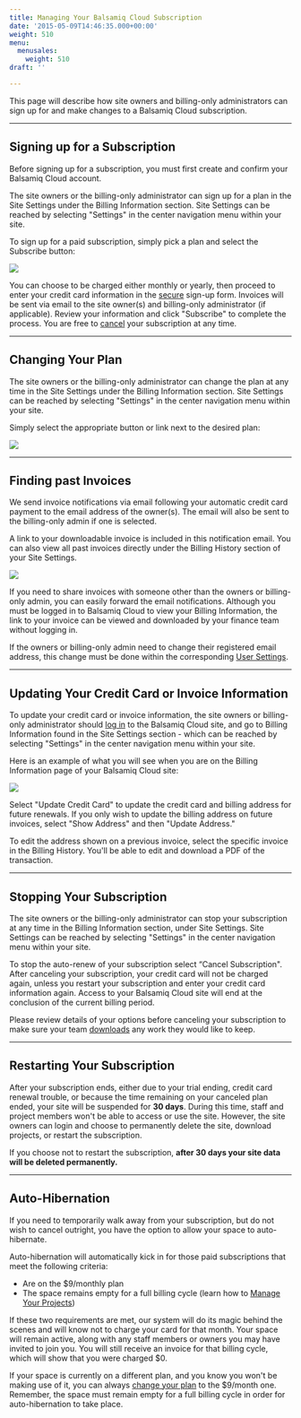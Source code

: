 ```yaml
---
title: Managing Your Balsamiq Cloud Subscription
date: '2015-05-09T14:46:35.000+00:00'
weight: 510
menu:
  menusales:
    weight: 510
draft: ''

---
```


This page will describe how site owners and billing-only administrators can sign up for and make changes to a Balsamiq Cloud subscription.

* * *

## Signing up for a Subscription

Before signing up for a subscription, you must first create and confirm your Balsamiq Cloud account.

The site owners or the billing-only administrator can sign up for a plan in the Site Settings under the Billing Information section. Site Settings can be reached by selecting "Settings" in the center navigation menu within your site.

To sign up for a paid subscription, simply pick a plan and select the Subscribe button:

![](https://media.balsamiq.com/img/support/sales/cloud/subscribe.png)

You can choose to be charged either monthly or yearly, then proceed to enter your credit card information in the [secure](/sales/safe/) sign-up form. Invoices will be sent via email to the site owner(s) and billing-only administrator (if applicable). Review your information and click "Subscribe" to complete the process. You are free to [cancel](#stopping-your-subscription) your subscription at any time.

* * *

## Changing Your Plan

The site owners or the billing-only administrator can change the plan at any time in the Site Settings under the Billing Information section. Site Settings can be reached by selecting "Settings" in the center navigation menu within your site.

Simply select the appropriate button or link next to the desired plan:

![](https://media.balsamiq.com/img/support/sales/cloud/changing_plans.png)

* * *

## Finding past Invoices

We send invoice notifications via email following your automatic credit card payment to the email address of the owner(s). The email will also be sent to the billing-only admin if one is selected.

A link to your downloadable invoice is included in this notification email. You can also view all past invoices directly under the Billing History section of your Site Settings.

![](https://media.balsamiq.com/img/support/sales/cloud/billing_history.png)

If you need to share invoices with someone other than the owners or billing-only admin, you can easily forward the email notifications. Although you must be logged in to Balsamiq Cloud to view your Billing Information, the link to your invoice can be viewed and downloaded by your finance team without logging in.

If the owners or billing-only admin need to change their registered email address, this change must be done within the corresponding [User Settings](https://docs.balsamiq.com/cloud/user-settings/).

* * *

## Updating Your Credit Card or Invoice Information

To update your credit card or invoice information, the site owners or billing-only administrator should [log in](https://balsamiq.cloud/login) to the Balsamiq Cloud site, and go to Billing Information found in the Site Settings section - which can be reached by selecting "Settings" in the center navigation menu within your site.

Here is an example of what you will see when you are on the Billing Information page of your Balsamiq Cloud site:

![](https://media.balsamiq.com/img/support/sales/cloud/update_cc.png)

Select "Update Credit Card" to update the credit card and billing address for future renewals. If you only wish to update the billing address on future invoices, select "Show Address" and then "Update Address."

To edit the address shown on a previous invoice, select the specific invoice in the Billing History. You'll be able to edit and download a PDF of the transaction.

* * *

## Stopping Your Subscription

The site owners or the billing-only administrator can stop your subscription at any time in the Billing Information section, under Site Settings. Site Settings can be reached by selecting "Settings" in the center navigation menu within your site.

To stop the auto-renew of your subscription select “Cancel Subscription". After canceling your subscription, your credit card will not be charged again, unless you restart your subscription and enter your credit card information again. Access to your Balsamiq Cloud site will end at the conclusion of the current billing period.

Please review details of your options before canceling your subscription to make sure your team [downloads](https://docs.balsamiq.com/cloud/projects/#cloning-downloading-and-deleting-projects) any work they would like to keep.

* * *

## Restarting Your Subscription

After your subscription ends, either due to your trial ending, credit card renewal trouble, or because the time remaining on your canceled plan ended, your site will be suspended for **30 days**. During this time, staff and project members won't be able to access or use the site. However, the site owners can login and choose to permanently delete the site, download projects, or restart the subscription.

[//]: <> (test view of suspended site - looks like it might be a yellow banner "Your site is suspended because the trial period is expired. You cannot create or edit projects. Update your Billing Info or your site will be destroyed in XX days.")

If you choose not to restart the subscription, **after 30 days your site data will be deleted permanently.**

* * *

## Auto-Hibernation

If you need to temporarily walk away from your subscription, but do not wish to cancel outright, you have the option to allow your space to auto-hibernate.

Auto-hibernation will automatically kick in for those paid subscriptions that meet the following criteria:

* Are on the $9/monthly plan
* The space remains empty for a full billing cycle (learn how to [Manage Your Projects](/cloud/manageprojects))

If these two requirements are met, our system will do its magic behind the scenes and will know not to charge your card for that month. Your space will remain active, along with any staff members or owners you may have invited to join you. You will still receive an invoice for that billing cycle, which will show that you were charged $0.

If your space is currently on a different plan, and you know you won't be making use of it, you can always [change your plan](#changing-your-plan) to the $9/month one. Remember, the space must remain empty for a full billing cycle in order for auto-hibernation to take place.
